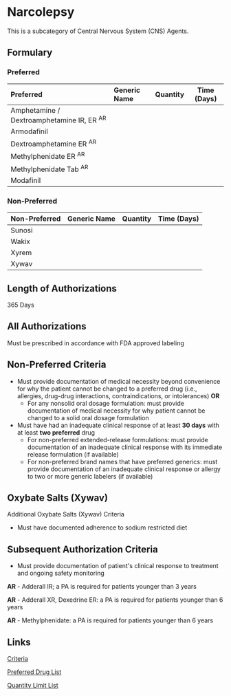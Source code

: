 # Narcolepsy

This is a subcategory of Central Nervous System (CNS) Agents.

## Formulary

### Preferred

| Preferred                                            | Generic Name | Quantity | Time (Days) |
| :--------------------------------------------------- | :----------- | :------: | :---------: |
| Amphetamine / Dextroamphetamine IR, ER <sup>AR</sup> |              |          |             |
| Armodafinil                                          |              |          |             |
| Dextroamphetamine ER <sup>AR</sup>                   |              |          |             |
| Methylphenidate ER <sup>AR</sup>                     |              |          |             |
| Methylphenidate Tab <sup>AR</sup>                    |              |          |             |
| Modafinil                                            |              |          |             |

### Non-Preferred

| Non-Preferred | Generic Name | Quantity | Time (Days) |
| :------------ | :----------- | :------: | :---------: |
| Sunosi        |              |          |             |
| Wakix         |              |          |             |
| Xyrem         |              |          |             |
| Xywav         |              |          |             |

## Length of Authorizations

365 Days

## All Authorizations

Must be prescribed in accordance with FDA approved labeling

## Non-Preferred Criteria

- Must provide documentation of medical necessity beyond convenience for why the patient cannot be changed to a preferred drug (i.e., allergies, drug-drug interactions, contraindications, or intolerances) **OR**
    - For any nonsolid oral dosage formulation: must provide documentation of medical necessity for why patient cannot be changed to a solid oral dosage formulation
- Must have had an inadequate clinical response of at least **30 days** with at least **two preferred** drug
    - For non-preferred extended-release formulations: must provide documentation of an inadequate clinical response with its immediate release formulation (if available)
    - For non-preferred brand names that have preferred generics: must provide documentation of an inadequate clinical response or allergy to two or more generic labelers (if available)

## Oxybate Salts (Xywav)

Additional Oxybate Salts (Xywav) Criteria

- Must have documented adherence to sodium restricted diet

## Subsequent Authorization Criteria

- Must provide documentation of patient's clinical response to treatment and ongoing safety monitoring

**AR** - Adderall IR; a PA is required for patients younger than 3 years

**AR** - Adderall XR, Dexedrine ER: a PA is required for patients younger than 6 years

**AR** - Methylphenidate: a PA is required for patients younger than 6 years

## Links

[Criteria](https://pharmacy.medicaid.ohio.gov/sites/default/files/20230101_UPDL%20_Criteria_APPROVED.pdf#page=42)

[Preferred Drug List](https://pharmacy.medicaid.ohio.gov/sites/default/files/20230101_UPDL_APPROVED_12.13.22.pdf#page=17)

[Quantity Limit List](https://pharmacy.medicaid.ohio.gov/sites/default/files/20230101_Ohio_Medicaid_Quantity_Document_APPROVED.pdf)
